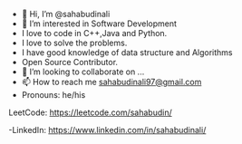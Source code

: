 - 👋 Hi, I’m @sahabudinali
- 👀 I’m interested in Software Development
- I love to code in C++,Java and Python.
- I love to solve the problems.
- I have good knowledge of data structure and Algorithms
- Open Source Contributor.
- 💞️ I’m looking to collaborate on ...
- 📫 How to reach me sahabudinali97@gmail.com       
- Pronouns: he/his 

LeetCode: https://leetcode.com/sahabudin/


-LinkedIn: https://www.linkedin.com/in/sahabudinali/

<!---
sahabudinali/sahabudinali is a ✨ special ✨ repository because its `README.md` (this file) appears on your GitHub profile.
You can click the Preview link to take a look at your changes.
--->
